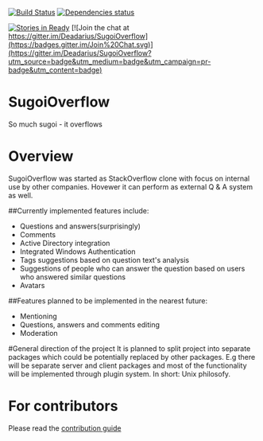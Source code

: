 [![Build Status](https://travis-ci.org/Deadarius/SugoiOverflow.svg?branch=master)](https://travis-ci.org/Deadarius/SugoiOverflow)
[![Dependencies status](https://david-dm.org/Deadarius/SugoiOverflow.svg)](https://david-dm.org/Deadarius/SugoiOverflow)

[![Stories in Ready](https://badge.waffle.io/Deadarius/SugoiOverflow.png?label=ready&title=Ready)](https://waffle.io/Deadarius/SugoiOverflow)
[![Join the chat at https://gitter.im/Deadarius/SugoiOverflow](https://badges.gitter.im/Join%20Chat.svg)](https://gitter.im/Deadarius/SugoiOverflow?utm_source=badge&utm_medium=badge&utm_campaign=pr-badge&utm_content=badge)
# SugoiOverflow
So much sugoi - it overflows

# Overview
SugoiOverflow was started as StackOverflow clone with focus on internal use by other companies. Hovewer it can perform as external Q & A system as well.

##Currently implemented features include:
- Questions and answers(surprisingly)
- Comments
- Active Directory integration
- Integrated Windows Authentication
- Tags suggestions based on question text's analysis
- Suggestions of people who can answer the question based on users who answered similar questions
- Avatars

##Features planned to be implemented in the nearest future:
- Mentioning
- Questions, answers and comments editing
- Moderation

#General direction of the project
It is planned to split project into separate packages which could be potentially replaced by other packages. E.g there will be separate server and client packages and most of the functionality will be implemented through plugin system. In short: Unix philosofy.

# For contributors
Please read the [contribution guide](./CONTRIBUTING.md)
